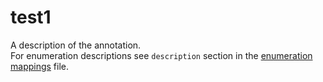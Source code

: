 # test1


A description of the annotation.  
For enumeration descriptions see <code>description</code> section in the <a href='https://github.com/companieshouse/api-enumerations/blob/master/filing_history_descriptions.yml'/>enumeration mappings</a> file.  
